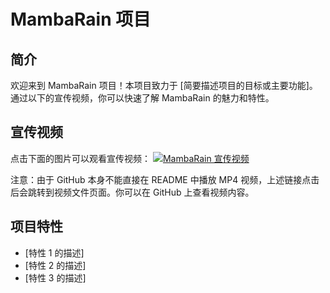 # MambaRain 项目

## 简介
欢迎来到 MambaRain 项目！本项目致力于 [简要描述项目的目标或主要功能]。通过以下的宣传视频，你可以快速了解 MambaRain 的魅力和特性。

## 宣传视频
点击下面的图片可以观看宣传视频：
[![MambaRain 宣传视频]([https://github.com/Spring-lovely/MambaRain/blob/main/MP4/MambaRain.png])](https://github.com/Spring-lovely/MambaRain/blob/main/MP4/MambaRain.mp4)

注意：由于 GitHub 本身不能直接在 README 中播放 MP4 视频，上述链接点击后会跳转到视频文件页面。你可以在 GitHub 上查看视频内容。

## 项目特性
- [特性 1 的描述]
- [特性 2 的描述]
- [特性 3 的描述]

